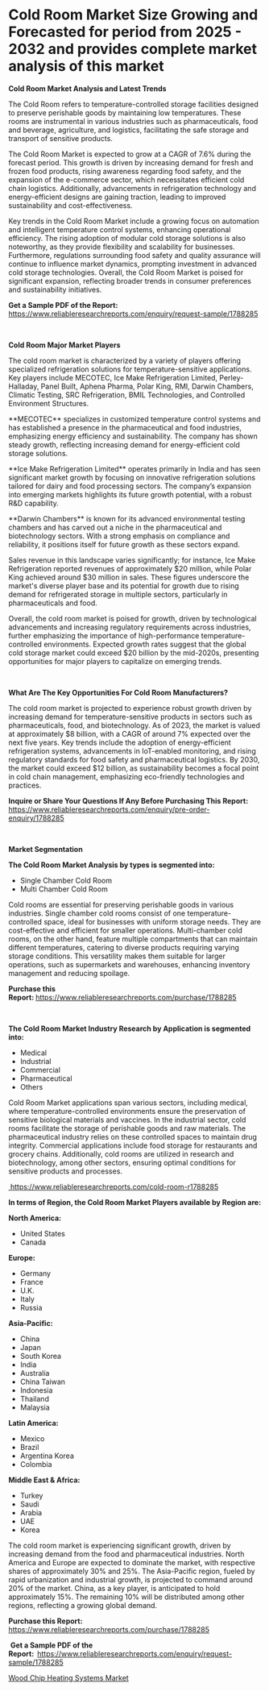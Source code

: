 <p><h1>Cold Room Market Size Growing and Forecasted for period from 2025 - 2032 and provides complete market analysis of this market</h1></p><p><strong>Cold Room Market Analysis and Latest Trends</strong></p>
<p><p>The Cold Room refers to temperature-controlled storage facilities designed to preserve perishable goods by maintaining low temperatures. These rooms are instrumental in various industries such as pharmaceuticals, food and beverage, agriculture, and logistics, facilitating the safe storage and transport of sensitive products.</p><p>The Cold Room Market is expected to grow at a CAGR of 7.6% during the forecast period. This growth is driven by increasing demand for fresh and frozen food products, rising awareness regarding food safety, and the expansion of the e-commerce sector, which necessitates efficient cold chain logistics. Additionally, advancements in refrigeration technology and energy-efficient designs are gaining traction, leading to improved sustainability and cost-effectiveness.</p><p>Key trends in the Cold Room Market include a growing focus on automation and intelligent temperature control systems, enhancing operational efficiency. The rising adoption of modular cold storage solutions is also noteworthy, as they provide flexibility and scalability for businesses. Furthermore, regulations surrounding food safety and quality assurance will continue to influence market dynamics, prompting investment in advanced cold storage technologies. Overall, the Cold Room Market is poised for significant expansion, reflecting broader trends in consumer preferences and sustainability initiatives.</p></p>
<p><strong>Get a Sample PDF of the Report:&nbsp;</strong> <a href="https://www.reliableresearchreports.com/enquiry/request-sample/1788285?utm_campaign=2111&utm_medium=2&utm_source=Github&utm_content=ia&utm_term=11042025&utm_id=cold-room">https://www.reliableresearchreports.com/enquiry/request-sample/1788285</a></p>
<p>&nbsp;</p>
<p><strong>Cold Room Major Market Players</strong></p>
<p><p>The cold room market is characterized by a variety of players offering specialized refrigeration solutions for temperature-sensitive applications. Key players include MECOTEC, Ice Make Refrigeration Limited, Perley-Halladay, Panel Built, Aphena Pharma, Polar King, RMI, Darwin Chambers, Climatic Testing, SRC Refrigeration, BMIL Technologies, and Controlled Environment Structures.</p><p>**MECOTEC** specializes in customized temperature control systems and has established a presence in the pharmaceutical and food industries, emphasizing energy efficiency and sustainability. The company has shown steady growth, reflecting increasing demand for energy-efficient cold storage solutions.</p><p>**Ice Make Refrigeration Limited** operates primarily in India and has seen significant market growth by focusing on innovative refrigeration solutions tailored for dairy and food processing sectors. The company’s expansion into emerging markets highlights its future growth potential, with a robust R&D capability.</p><p>**Darwin Chambers** is known for its advanced environmental testing chambers and has carved out a niche in the pharmaceutical and biotechnology sectors. With a strong emphasis on compliance and reliability, it positions itself for future growth as these sectors expand.</p><p>Sales revenue in this landscape varies significantly; for instance, Ice Make Refrigeration reported revenues of approximately $20 million, while Polar King achieved around $30 million in sales. These figures underscore the market's diverse player base and its potential for growth due to rising demand for refrigerated storage in multiple sectors, particularly in pharmaceuticals and food.</p><p>Overall, the cold room market is poised for growth, driven by technological advancements and increasing regulatory requirements across industries, further emphasizing the importance of high-performance temperature-controlled environments. Expected growth rates suggest that the global cold storage market could exceed $20 billion by the mid-2020s, presenting opportunities for major players to capitalize on emerging trends.</p></p>
<p>&nbsp;</p>
<p><strong>What Are The Key Opportunities For Cold Room Manufacturers?</strong></p>
<p><p>The cold room market is projected to experience robust growth driven by increasing demand for temperature-sensitive products in sectors such as pharmaceuticals, food, and biotechnology. As of 2023, the market is valued at approximately $8 billion, with a CAGR of around 7% expected over the next five years. Key trends include the adoption of energy-efficient refrigeration systems, advancements in IoT-enabled monitoring, and rising regulatory standards for food safety and pharmaceutical logistics. By 2030, the market could exceed $12 billion, as sustainability becomes a focal point in cold chain management, emphasizing eco-friendly technologies and practices.</p></p>
<p><strong>Inquire or Share Your Questions If Any Before Purchasing This Report:</strong> <a href="https://www.reliableresearchreports.com/enquiry/pre-order-enquiry/1788285?utm_campaign=2111&utm_medium=2&utm_source=Github&utm_content=ia&utm_term=11042025&utm_id=cold-room">https://www.reliableresearchreports.com/enquiry/pre-order-enquiry/1788285</a></p>
<p>&nbsp;</p>
<p><strong>Market Segmentation</strong></p>
<p><strong>The Cold Room Market Analysis by types is segmented into:</strong></p>
<p><ul><li>Single Chamber Cold Room</li><li>Multi Chamber Cold Room</li></ul></p>
<p><p>Cold rooms are essential for preserving perishable goods in various industries. Single chamber cold rooms consist of one temperature-controlled space, ideal for businesses with uniform storage needs. They are cost-effective and efficient for smaller operations. Multi-chamber cold rooms, on the other hand, feature multiple compartments that can maintain different temperatures, catering to diverse products requiring varying storage conditions. This versatility makes them suitable for larger operations, such as supermarkets and warehouses, enhancing inventory management and reducing spoilage.</p></p>
<p><strong>Purchase this Report:&nbsp;</strong><a href="https://www.reliableresearchreports.com/purchase/1788285?utm_campaign=2111&utm_medium=2&utm_source=Github&utm_content=ia&utm_term=11042025&utm_id=cold-room">https://www.reliableresearchreports.com/purchase/1788285</a></p>
<p>&nbsp;</p>
<p><strong>The Cold Room Market Industry Research by Application is segmented into:</strong></p>
<p><ul><li>Medical</li><li>Industrial</li><li>Commercial</li><li>Pharmaceutical</li><li>Others</li></ul></p>
<p><p>Cold Room Market applications span various sectors, including medical, where temperature-controlled environments ensure the preservation of sensitive biological materials and vaccines. In the industrial sector, cold rooms facilitate the storage of perishable goods and raw materials. The pharmaceutical industry relies on these controlled spaces to maintain drug integrity. Commercial applications include food storage for restaurants and grocery chains. Additionally, cold rooms are utilized in research and biotechnology, among other sectors, ensuring optimal conditions for sensitive products and processes.</p></p>
<p><a href="https://www.reliableresearchreports.com/cold-room-r1788285?utm_campaign=2111&utm_medium=2&utm_source=Github&utm_content=ia&utm_term=11042025&utm_id=cold-room">&nbsp;https://www.reliableresearchreports.com/cold-room-r1788285</a></p>
<p><strong>In terms of Region, the Cold Room Market Players available by Region are:</strong></p>
<p>
    <p> <strong> North America: </strong>
        <ul>
            <li>United States</li>
            <li>Canada</li>
        </ul>
        </p> 
    <p> <strong> Europe: </strong>
        <ul>
            <li>Germany</li>
            <li>France</li>
            <li>U.K.</li>
            <li>Italy</li>
            <li>Russia</li>
        </ul>
        </p> 
    <p> <strong> Asia-Pacific: </strong>
        <ul>
            <li>China</li>
            <li>Japan</li>
            <li>South Korea</li>
            <li>India</li>
            <li>Australia</li>
            <li>China Taiwan</li>
            <li>Indonesia</li>
            <li>Thailand</li>
            <li>Malaysia</li>
        </ul>
        </p> 
    <p> <strong> Latin America: </strong>
        <ul>
            <li>Mexico</li>
            <li>Brazil</li>
            <li>Argentina Korea</li>
            <li>Colombia</li>
        </ul>
        </p> 
    <p> <strong> Middle East & Africa: </strong>
        <ul>
            <li>Turkey</li>
            <li>Saudi</li>
            <li>Arabia</li>
            <li>UAE</li>
            <li>Korea</li>
        </ul>
    </p>
    </p>
<p><p>The cold room market is experiencing significant growth, driven by increasing demand from the food and pharmaceutical industries. North America and Europe are expected to dominate the market, with respective shares of approximately 30% and 25%. The Asia-Pacific region, fueled by rapid urbanization and industrial growth, is projected to command around 20% of the market. China, as a key player, is anticipated to hold approximately 15%. The remaining 10% will be distributed among other regions, reflecting a growing global demand.</p></p>
<p><strong>Purchase this Report: </strong><a href="https://www.reliableresearchreports.com/purchase/1788285?utm_campaign=2111&utm_medium=2&utm_source=Github&utm_content=ia&utm_term=11042025&utm_id=cold-room">https://www.reliableresearchreports.com/purchase/1788285</a></p>
<p>&nbsp;<strong>Get a Sample PDF of the Report:&nbsp;&nbsp;</strong><a href="https://www.reliableresearchreports.com/enquiry/request-sample/1788285?utm_campaign=2111&utm_medium=2&utm_source=Github&utm_content=ia&utm_term=11042025&utm_id=cold-room">https://www.reliableresearchreports.com/enquiry/request-sample/1788285</a></p>
<p><strong></strong></p>
<p><p><a href="https://github.com/yosenadhler/Market-Research-Report-List-1/blob/main/wood-chip-heating-systems-market.md?utm_campaign=2111&utm_medium=2&utm_source=Github&utm_content=ia&utm_term=11042025&utm_id=cold-room">Wood Chip Heating Systems Market</a></p></p>